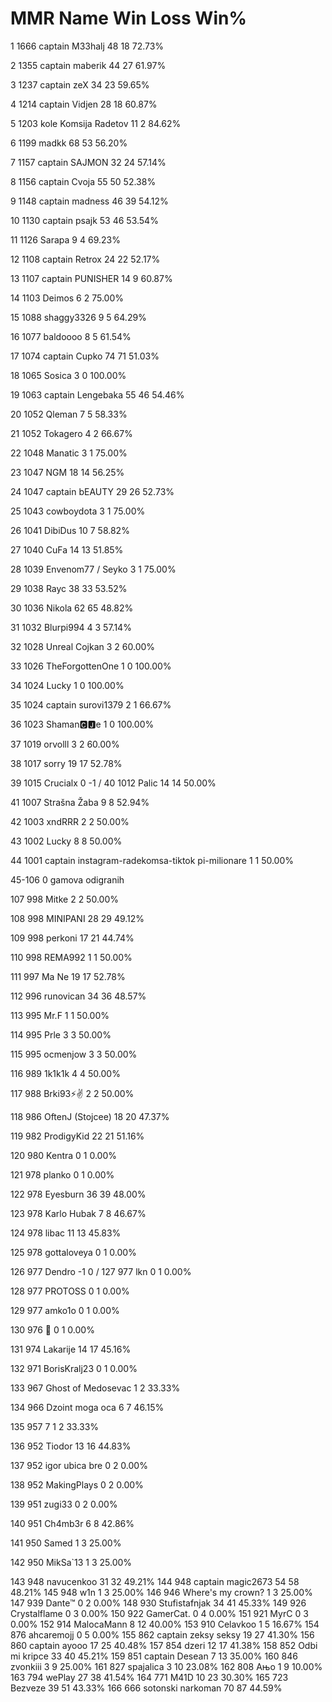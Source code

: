 # MMR Name Win Loss Win%

1 1666
captain
M33halj
48 18 72.73%

2 1355
captain
maberik
44 27 61.97%

3 1237
captain
zeX
34 23 59.65%

4 1214
captain
Vidjen
28 18 60.87%

5 1203
kole
Komsija Radetov
11 2 84.62%

6 1199
madkk
68 53 56.20%

7 1157
captain
SAJMON
32 24 57.14%

8 1156
captain
Cvoja
55 50 52.38%

9 1148
captain
madness
46 39 54.12%

10 1130
captain
psajk
53 46 53.54%

11 1126
Sarapa
9 4 69.23%

12 1108
captain
Retrox
24 22 52.17%

13 1107
captain
PUNISHER
14 9 60.87%

14 1103
Deimos
6 2 75.00%

15 1088
shaggy3326
9 5 64.29%

16 1077
baldoooo
8 5 61.54%

17 1074
captain
Cupko
74 71 51.03%

18 1065
Sosica
3 0 100.00%

19 1063
captain
Lengebaka
55 46 54.46%

20 1052
Qleman
7 5 58.33%

21 1052
Tokagero
4 2 66.67%

22 1048
Manatic
3 1 75.00%

23 1047
NGM
18 14 56.25%

24 1047
captain
bEAUTY
29 26 52.73%

25 1043
cowboydota
3 1 75.00%

26 1041
DibiDus
10 7 58.82%

27 1040
CuFa
14 13 51.85%

28 1039
Envenom77 / Seyko
3 1 75.00%

29 1038
Rayc
38 33 53.52%

30 1036
Nikola
62 65 48.82%

31 1032
Blurpi994
4 3 57.14%

32 1028
Unreal Cojkan
3 2 60.00%

33 1026
TheForgottenOne
1 0 100.00%

34 1024
Lucky
1 0 100.00%

35 1024
captain
surovi1379
2 1 66.67%

36 1023
Shaman🅲🅹e
1 0 100.00%

37 1019
orvolll
3 2 60.00%

38 1017
sorry
19 17 52.78%

39 1015
Crucialx
0 -1 /
40 1012
Palic
14 14 50.00%

41 1007
Strašna Žaba
9 8 52.94%

42 1003
xndRRR
2 2 50.00%

43 1002
Lucky
8 8 50.00%

44 1001
captain
instagram-radekomsa-tiktok
pi-milionare
1 1 50.00%

45-106 0 gamova odigranih

107 998
Mitke
2 2 50.00%

108 998
MINIPANI
28 29 49.12%

109 998
perkoni
17 21 44.74%

110 998
REMA992
1 1 50.00%

111 997
Ma Ne
19 17 52.78%

112 996
runovican
34 36 48.57%

113 995
Mr.F
1 1 50.00%

114 995
Prle
3 3 50.00%

115 995
ocmenjow
3 3 50.00%

116 989
1k1k1k
4 4 50.00%

117 988
Brki93⚡✌
2 2 50.00%

118 986
OftenJ (Stojcee)
18 20 47.37%

119 982
ProdigyKid
22 21 51.16%

120 980
Kentra
0 1 0.00%

121 978
planko
0 1 0.00%

122 978
Eyesburn
36 39 48.00%

123 978
Karlo Hubak
7 8 46.67%

124 978
libac
11 13 45.83%

125 978
gottaloveya
0 1 0.00%

126 977
Dendro
-1 0 /
127 977
lkn
0 1 0.00%

128 977
PROTOSS
0 1 0.00%

129 977
amko1o
0 1 0.00%

130 976
᲼
0 1 0.00%

131 974
Lakarije
14 17 45.16%

132 971
BorisKralj23
0 1 0.00%

133 967
Ghost of Medosevac
1 2 33.33%

134 966
Dzoint moga oca
6 7 46.15%

135 957
7
1 2 33.33%

136 952
Tiodor
13 16 44.83%

137 952
igor ubica bre
0 2 0.00%

138 952
MakingPlays
0 2 0.00%

139 951
zugi33
0 2 0.00%

140 951
Ch4mb3r
6 8 42.86%

141 950
Samed
1 3 25.00%

142 950
MikSa`13
1 3 25.00%

143 948
navucenkoo
31 32 49.21%
144 948
captain
magic2673
54 58 48.21%
145 948
w1n
1 3 25.00%
146 946
Where's my crown?
1 3 25.00%
147 939
Dante™
0 2 0.00%
148 930
Stufistafnjak
34 41 45.33%
149 926
Crystalflame
0 3 0.00%
150 922
GamerCat.
0 4 0.00%
151 921
MyrC
0 3 0.00%
152 914
MalocaMann
8 12 40.00%
153 910
Celavkoo
1 5 16.67%
154 876
ahcaremojj
0 5 0.00%
155 862
captain
zeksy seksy
19 27 41.30%
156 860
captain
ayooo
17 25 40.48%
157 854
dzeri
12 17 41.38%
158 852
Odbi mi kripce
33 40 45.21%
159 851
captain
Desean
7 13 35.00%
160 846
zvonkiii
3 9 25.00%
161 827
spajalica
3 10 23.08%
162 808
Ањо
1 9 10.00%
163 794
wePlay
27 38 41.54%
164 771
M41D
10 23 30.30%
165 723
Bezveze
39 51 43.33%
166 666
sotonski narkoman
70 87 44.59%
